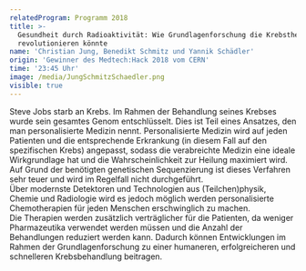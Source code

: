 ```yaml
---
relatedProgram: Programm 2018
title: >-
  Gesundheit durch Radioaktivität: Wie Grundlagenforschung die Krebstherapie
  revolutionieren könnte
name: 'Christian Jung, Benedikt Schmitz und Yannik Schädler'
origin: 'Gewinner des Medtech:Hack 2018 vom CERN'
time: '23:45 Uhr'
image: /media/JungSchmitzSchaedler.png
visible: true
---
```

Steve Jobs starb an Krebs. Im Rahmen der Behandlung seines Krebses wurde sein gesamtes Genom entschlüsselt. Dies ist Teil eines Ansatzes, den man personalisierte Medizin nennt. Personalisierte Medizin wird auf jeden Patienten und die entsprechende Erkrankung (in diesem Fall auf den spezifischen Krebs) angepasst, sodass die verabreichte Medizin eine ideale Wirkgrundlage hat und die Wahrscheinlichkeit zur Heilung maximiert wird.\
Auf Grund der benötigten genetischen Sequenzierung ist dieses Verfahren sehr teuer und wird im Regelfall nicht durchgeführt.\
Über modernste Detektoren und Technologien aus (Teilchen)physik, Chemie und Radiologie wird es jedoch möglich werden personalisierte Chemotherapien für jeden Menschen erschwinglich zu machen.\
Die Therapien werden zusätzlich verträglicher für die Patienten, da weniger Pharmazeutika verwendet werden müssen und die Anzahl der Behandlungen reduziert werden kann. Dadurch können Entwicklungen im Rahmen der Grundlagenforschung zu einer humaneren, erfolgreicheren und schnelleren Krebsbehandlung beitragen.
